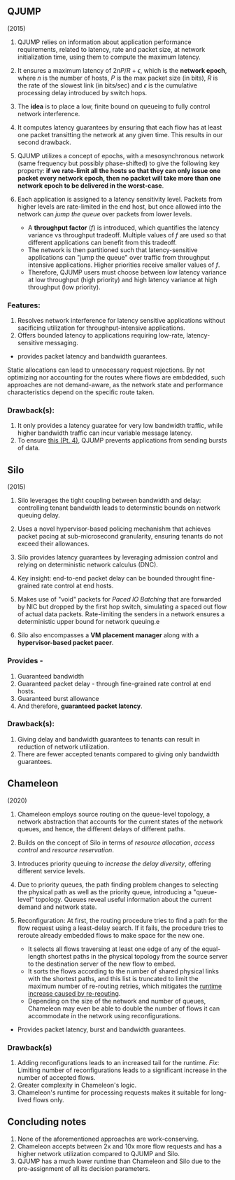 
## QJUMP

(2015)
1. QJUMP relies on information about application performance requirements, related to latency, rate and packet size, at network initialization time, using them to compute the maximum latency.

1. It ensures a maximum latency of $2nP/R + \epsilon$, which is the **network epoch**, where $n$ is the number of hosts, $P$ is the max packet size (in bits), $R$ is the rate of the slowest link (in bits/sec) and $\epsilon$ is the cumulative processing delay introduced by switch hops.

1. The **idea** is to place a low, finite bound on queueing to fully control network interference.

1. <a name="guar"> It computes latency guarantees by ensuring that each flow has at least one packet transitting the network at any given time. </a> This results in our second drawback.

1. QJUMP utilizes a concept of epochs, with a mesosynchronous network (same frequency but possibly phase-shifted) to give the following key property: **if we rate-limit all the hosts so that they can only issue one packet every network epoch, then no packet will take more than one network epoch to be delivered in the worst-case**.

1. Each application is assigned to a latency sensitivity level. Packets from higher levels are rate-limited in the end host, but once allowed into the network can _jump the queue_ over packets from lower levels.
    - A **throughput factor** ($f$) is introduced, which quantifies the latency variance vs throughput tradeoff. Multiple values of $f$ are used so that different applications can benefit from this tradeoff.
    - The network is then partitioned such that latency-sensitive applications can "jump the queue" over traffic from throughput intensive applications. Higher priorities receive smaller values of $f$.
    - Therefore, QJUMP users must choose between low latency variance at low throughput (high priority) and high latency variance at high throughput (low priority).


### Features:
1. Resolves network interference for latency sensitive applications without sacificing utilization for throughput-intensive applications.
1. Offers bounded latency to applications requiring low-rate, latency-sensitive messaging.


- provides packet latency and bandwidth guarantees.

Static allocations can lead to unnecessary request rejections. By not optimizing nor accounting for the routes where flows are embdedded, such approaches are not demand-aware, as the network state and performance characteristics depend on the specific route taken.

### Drawback(s):
1. It only provides a latency guaratee for very low bandwidth traffic, while higher bandwidth traffic can incur variable message latency.
1. To ensure [this (Pt. 4)](#guar), QJUMP prevents applications from sending bursts of data.

## Silo
(2015)

1. Silo leverages the tight coupling between bandwidth and delay: controlling tenant bandwidth leads to determinstic bounds on network queuing delay.

1. Uses a novel hypervisor-based policing mechanishm that achieves packet pacing at sub-microsecond granularity, ensuring tenants do not exceed their allowances.

1. Silo provides latency guarantees by leveraging admission control and relying on deterministic network calculus (DNC).

1. Key insight: end-to-end packet delay can be bounded throught fine-grained rate control at end hosts.

1. Makes use of "void" packets for _Paced IO Batching_ that are forwarded by NIC but dropped by the first hop switch, simulating a spaced out flow of actual data packets. Rate-limiting the senders in a network ensures a deterministic upper bound for network queuing.e
1. Silo also encompasses a **VM placement manager** along with a **hypervisor-based packet pacer**.


### Provides -

1. Guaranteed bandwidth
1. Guaranteed packet delay - through fine-grained rate control at end hosts.
1. Guaranteed burst allowance
1. And therefore, **guaranteed packet latency**.


### Drawback(s):
1. Giving delay and bandwidth guarantees to tenants can result in reduction of network utilization.
1. There are fewer accepted tenants compared to giving only bandwidth guarantees.




## Chameleon
(2020)

1. Chameleon employs source routing on the queue-level topology, a network abstraction that accounts for the current states of the network queues, and hence, the different delays of different paths.
1. Builds on the concept of Silo in terms of _resource allocation_, _access control_ and _resource reservation_.
1. Introduces priority queuing to _increase the delay diversity_, offering different service levels.
1. Due to priority queues, the path finding problem changes to selecting the physical path as well as the priority queue, introducing a "queue-level" topology. Queues reveal useful information about the current demand and network state.
1. Reconfiguration: At first, the routing procedure tries to find a path for the flow request using a least-delay search. If it fails, the procedure tries to reroute already embedded flows to make space for the new one.
        
    - It selects all flows traversing at least one edge of any of the equal-length shortest paths in the physical topology from the source server to the destination server of the new flow to embed. 
    - It sorts the flows according to the number of shared physical links with the shortest paths, and this list is truncated to limit the maximum number of re-routing retries, which mitigates the [runtime increase caused by re-reouting](#runt).
    - Depending on the size of the network and number of queues, Chameleon may even be able to double the number of flows it can accommodate in the network using reconfigurations.

- Provides packet latency, burst and bandwidth guarantees.

### Drawback(s)
1. <a name="runt">Adding reconfigurations leads to an increased tail for the runtime. </a> _Fix_: Limiting number of reconfigurations leads to a significant increase in the number of accepted flows.
1. Greater complexity in Chameleon's logic. 
1. Chameleon's runtime for processing requests makes it suitable for long-lived flows only.



## Concluding notes
1. None of the aforementioned approaches are work-conserving.
1. Chameleon accepts between 2x and 10x more flow requests and has a higher network utilization compared to QJUMP and Silo.
1. QJUMP has a much lower runtime than Chameleon and Silo due to the pre-assignment of all its decision parameters.



